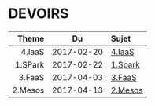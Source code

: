# DEVOIRS

|  Theme   | Du       | Sujet                        |
|---------:|:--------:|:-----------------------------|  
|4.IaaS    |2017-02-20|[4.IaaS](4.IaaS)              |
|1.SPark   |2017-02-22|[1.Spark](2.mS/1.Spark/README.md#devoir)  |
|3.FaaS    |2017-04-03|[3.FaaS](3.FaaS/README.md#devoir)  |
|2.Mesos   |2017-04-13|[2.Mesos](2.mS/2.Mesos/README.md#devoir)  |

